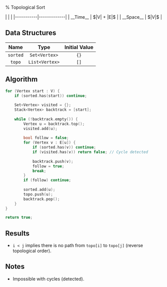 % Topological Sort

<div class="no-stretch">
|           |             |
|-----------|-------------|
| __Time__  | $|V| + |E|$ |
| __Space__ | $|V|$       |
</div>

## Data Structures
| Name        | Type            | Initial Value |
|:-----------:|:---------------:|:-------------:|
| `sorted`    | `Set<Vertex>`   | `{}`          |
| `topo`      | `List<Vertex>`  | `[]`          |

## Algorithm
```c++
for (Vertex start : V) {
    if (sorted.has(start)) continue;
    
    Set<Vertex> visited = {};
    Stack<Vertex> backtrack = [start];
    
    while (!backtrack.empty()) {
        Vertex u = backtrack.top();
        visited.add(u);
        
        bool follow = false;
        for (Vertex v : E[u]) {
            if (sorted.has(v)) continue;
            if (visited.has(v)) return false; // Cycle detected
            
            backtrack.push(v);
            follow = true;
            break;
        }
        if (follow) continue;
        
        sorted.add(u);
        topo.push(u);
        backtrack.pop();
    }
}

return true;
```

## Results
- `i < j` implies there is no path from `topo[i]` to `topo[j]` (reverse topological order).

## Notes
- Impossible with cycles (detected).
